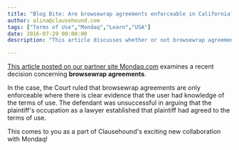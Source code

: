 ```yaml
---
title: "Blog Bite: Are browsewrap agreements enforceable in California?"
author: alina@clausehound.com
tags: ["Terms of Use","Mondaq","Learn","USA"]
date: 2016-07-29 00:00:00
description: "This article discusses whether or not browsewrap agreements are enforceable in California."

---
```


[This article posted on our partner site Mondaq.com](http://www.mondaq.com/unitedstates/x/515066/IT+internet/Browsewrap+Agreement+Held+Unenforceable+Website+Designers+Take+Note) examines a recent decision concerning **browsewrap agreements**. 

In the case, the Court ruled that browsewrap agreements are only enforceable where there is clear evidence that the user had knowledge of the terms of use. The defendant was unsuccessful in arguing that the plaintiff's occupation as a lawyer established that plaintiff had agreed to the terms of use.

This comes to you as a part of Clausehound's exciting new collaboration with Mondaq!
